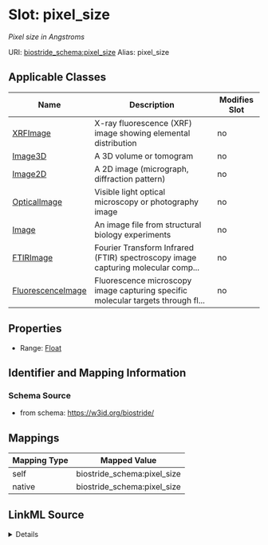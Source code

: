 

# Slot: pixel_size 


_Pixel size in Angstroms_





URI: [biostride_schema:pixel_size](https://w3id.org/biostride/schema/pixel_size)
Alias: pixel_size

<!-- no inheritance hierarchy -->





## Applicable Classes

| Name | Description | Modifies Slot |
| --- | --- | --- |
| [XRFImage](XRFImage.md) | X-ray fluorescence (XRF) image showing elemental distribution |  no  |
| [Image3D](Image3D.md) | A 3D volume or tomogram |  no  |
| [Image2D](Image2D.md) | A 2D image (micrograph, diffraction pattern) |  no  |
| [OpticalImage](OpticalImage.md) | Visible light optical microscopy or photography image |  no  |
| [Image](Image.md) | An image file from structural biology experiments |  no  |
| [FTIRImage](FTIRImage.md) | Fourier Transform Infrared (FTIR) spectroscopy image capturing molecular comp... |  no  |
| [FluorescenceImage](FluorescenceImage.md) | Fluorescence microscopy image capturing specific molecular targets through fl... |  no  |






## Properties

* Range: [Float](Float.md)




## Identifier and Mapping Information






### Schema Source


* from schema: https://w3id.org/biostride/




## Mappings

| Mapping Type | Mapped Value |
| ---  | ---  |
| self | biostride_schema:pixel_size |
| native | biostride_schema:pixel_size |




## LinkML Source

<details>
```yaml
name: pixel_size
description: Pixel size in Angstroms
from_schema: https://w3id.org/biostride/
rank: 1000
alias: pixel_size
owner: Image
domain_of:
- Image
range: float

```
</details>